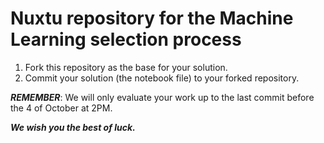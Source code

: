 # Nuxtu repository for the Machine Learning selection process
1.  Fork this repository as the base for your solution.
2.  Commit your solution (the notebook file) to your forked repository.

***REMEMBER***: We will only evaluate your work up to the last commit before the 4 of October at 2PM.

___We wish you the best of luck.___
